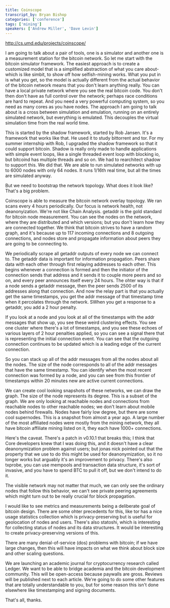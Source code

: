```yaml
---
title: Coinscope
transcript_by: Bryan Bishop
categories: ['conference']
tags: ['mining']
speakers: ['Andrew Miller', 'Dave Levin']
---
```


<http://cs.umd.edu/projects/coinscope/>

I am going to talk about a pair of tools, one is a simulator and another one is a measurement station for the bitcoin network. So let me start with the bitcoin simulator framework. The easiest approach is to create a customized model that is a simplified abstraction of what you care about- which is like simbit, to show off how selfish-mining works. What you put in is what you get, so the model is actually different from the actual behavior of the bitcoin network means that you don't learn anything really. You can have a local private network where you see the real bitcoin code. You don't then don't have as full control over the network; perhaps race conditions are hard to repeat. And you need a very powerful computing system, so you need as many cores as you have nodes. The approach I am going to talk about is a cross between simulation and emulation, running on an entirely simulated network, but everything is emulated. This decouples the virtual simulation time from the real world time.

This is started by the shadow framework, started by Rob Jansen. It's a framework that works like that. He used it to study bittorrent and tor. For my summer internship with Rob, I upgraded the shadow framework so that it could support bitcoin. Shadow is really only made to handle applications with simple event loops, like a single threaded event loop with blocking io, but bitcoind has multiple threads and so on. We had to rearchitect shadow to support this. We did that. We are able to run simulated networks with up to 6000 nodes with only 64 nodes. It runs 1/16th real time, but all the times are simulated anyway.

But we need to bootstrap the network topology. What does it look like? That's a big problem.

Coinscope is able to measure the bitcoin network overlay topology. We ran scans every 4 hours periodically. Our focus is network health, not deanonyization. We're not like Chain Analysis. getaddr is the gold standard for bitcoin node measurement. You can see the nodes on the network, where they are distributed and which versions; but you don't learn how they are connected together. We think that bitcoin strives to have a random graph, and it's because up to 117 incoming connections and 8 outgoing connections, and nodes store and propagate information about peers they are going to be connecting to.

We periodically scrape all getaddr outputs of every node we can connect to. The getaddr data is important for information propagation. Peers share data with each other through first relaying addresses to each other. This begins whenever a connection is formed and then the initiator of the connection sends that address and it sends it to couple more peers and so on, and every peer announces itself every 24 hours. The ohter way is that if a node sends a getaddr message, then the peer sends 2500 of its addresses along that connection. And now the relay part is that you actually get the same timestamps, you get the addr message of that timestamp time when it percolates through the network. SWhen you get a response to a getaddr, you add a 2 hour penalty.

If you look at a node and you look at all of the timestamps with the addr messages that show up, you see these weird clustering effects. You see one cluster where there's a lot of timestamps, and you see these echoes of various layers of 2 hour penalties applied, so you can see a signal there that is representing the initial connection event. You can see that the outgoing connection continues to be updated which is a leading edge of the current connection.

So you can stack up all of the addr messages from all the nodes about all the nodes. The size of the node corresponds to all of the addr messages that have the same timestamp. You can identify when the most recent connection was formed by a node, and you can see from this frontier of timestamps within 20 minutes new are active current connections.

We can create cool looking snapshots of these networks, we can draw the graph. The size of the node represents its degree. This is a subset of the graph. We are only looking at reachable nodes and connections from reachable nodes to other reachable nodes; we don't learn about mobile nodes behind firewalls. Nodes have fairly low degree, but there are some cool supernodes. This is a snapshot from almost a year ago. A large number of the most affiliated nodes were mostly from the mining network, they all have bitcoin affiliate mining listed on it, they each have 1000+ connections.

Here's the caveat. There's a patch in v0.10.1 that breaks this; I think that Core developers knew that I was doing this, and it doesn't have a clear deanonymization problem against users; but jonas nick pointed out that the property that we use to do this might be used for deanonymization, so it no longer works but arguably it's an improvement to privacy. There's also txprobe, you can use mempools and transaction data structure, it's sort of invasive, and you have to spend BTC to pull it off, but we don't intend to do it.

The visible network may not matter that much, we can only see the ordinary nodes that follow this behavior, we can't see private peering agreements which might turn out to be really crucial for block propagation.

I would like to see metrics and measurements being a deliberate goal of bitcoin design. There are some ohter precedents for this, like tor has a nice usage statistics collection which is privacy-preserving but is useful for geolocation of nodes and users. There's also statoshi, which is interesting for collecting status of nodes and its data structures. It would be interesting to create privacy-preserving versions of this.

There are many denial-of-service (dos) problems with bitcoin; if we have large changes, then this will have impacts on what we think about block size and other scaling questions.

We are launching an academic journal for cryptocurrency research called Ledger. We want to be able to bridge academia and the bitcoin development community. This will be open-access because paywalls are gross. Reviews will be published next to each article. We're going to do some other features that are totally understandable to you, but for some reason this isn't done elsewhere like timestamping and signing documents.

That's all, thanks.
